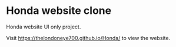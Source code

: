 # Honda website clone

Honda website UI only project.

 Visit https://thelondoneye700.github.io/Honda/ to view the website.
